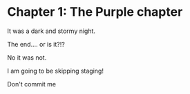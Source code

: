 # Chapter 1: The Purple chapter

It was a dark and stormy night.

The end.... or is it?!?

No it was not.

I am going to be skipping staging!

Don't commit me